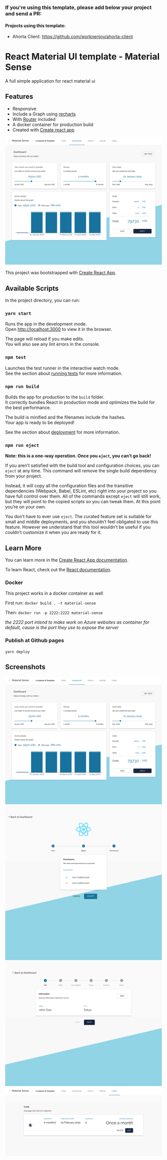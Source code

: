 ### If you're using this template, please add below your project and send a PR:

#### Projects using this template:
- Ahorta Client: https://github.com/worknenjoy/ahorta-client


# React Material UI template - Material Sense
A full simple application for react material ui

## Features
- Responsive
- Include a Graph using [recharts](https://github.com/recharts/recharts)
- With [Router](https://github.com/ReactTraining/react-router) included
- A docker container for production build
- Created with [Create react app](https://github.com/facebook/create-react-app)

![Dashboard](screenshot-dashboard.png)

This project was bootstrapped with [Create React App](https://github.com/facebook/create-react-app).

## Available Scripts

In the project directory, you can run:

### `yarn start`

Runs the app in the development mode.<br>
Open [http://localhost:3000](http://localhost:3000) to view it in the browser.

The page will reload if you make edits.<br>
You will also see any lint errors in the console.

### `npm test`

Launches the test runner in the interactive watch mode.<br>
See the section about [running tests](https://facebook.github.io/create-react-app/docs/running-tests) for more information.

### `npm run build`

Builds the app for production to the `build` folder.<br>
It correctly bundles React in production mode and optimizes the build for the best performance.

The build is minified and the filenames include the hashes.<br>
Your app is ready to be deployed!

See the section about [deployment](https://facebook.github.io/create-react-app/docs/deployment) for more information.

### `npm run eject`

**Note: this is a one-way operation. Once you `eject`, you can’t go back!**

If you aren’t satisfied with the build tool and configuration choices, you can `eject` at any time. This command will remove the single build dependency from your project.

Instead, it will copy all the configuration files and the transitive dependencies (Webpack, Babel, ESLint, etc) right into your project so you have full control over them. All of the commands except `eject` will still work, but they will point to the copied scripts so you can tweak them. At this point you’re on your own.

You don’t have to ever use `eject`. The curated feature set is suitable for small and middle deployments, and you shouldn’t feel obligated to use this feature. However we understand that this tool wouldn’t be useful if you couldn’t customize it when you are ready for it.

## Learn More

You can learn more in the [Create React App documentation](https://facebook.github.io/create-react-app/docs/getting-started).

To learn React, check out the [React documentation](https://reactjs.org/).

### Docker

This project works in a docker container as well

First run:
`docker build . -t material-sense`

Then:
`docker run -p 2222:2222 material-sense`

_the 2222 port intend to make work on Azure websites as container for default, cause is the port they use to expose the server_

### Publish at Github pages
`yarn deploy`

## Screenshots
![Dashboard](screenshot-dashboard.png)
![Signup](screenshot-signup.png)
![Wizard](screenshot-wizard.png)
![Cards](screenshot-cards.png)
